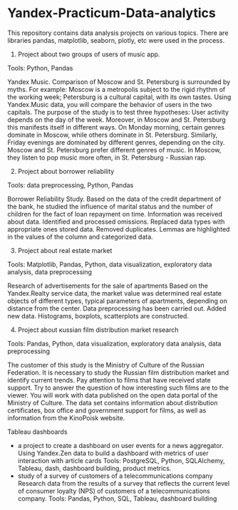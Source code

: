 # Yandex-Practicum-Data-analytics
 This repository contains data analysis projects on various topics. There are libraries pandas, matplotlib, seaborn, plotly, etc were used in the process.

1. Project about two groups of users of music app.

Tools: Python, Pandas

Yandex Music.
Comparison of Moscow and St. Petersburg is surrounded by myths. For example:
Moscow is a metropolis subject to the rigid rhythm of the working week;
Petersburg is a cultural capital, with its own tastes.
Using Yandex.Music data, you will compare the behavior of users in the two capitals.
The purpose of the study is to test three hypotheses:
User activity depends on the day of the week. Moreover, in Moscow and St. Petersburg this manifests itself in different ways.
On Monday morning, certain genres dominate in Moscow, while others dominate in St. Petersburg. Similarly, Friday evenings are dominated by different genres, depending on the city.
Moscow and St. Petersburg prefer different genres of music. In Moscow, they listen to pop music more often, in St. Petersburg - Russian rap.

2. Project about borrower reliability

Tools: data preprocessing, Python, Pandas

Borrower Reliability Study.
Based on the data of the credit department of the bank, he studied the influence of marital status and
the number of children for the fact of loan repayment on time. Information was received about
data. Identified and processed omissions. Replaced data types with appropriate ones
stored data. Removed duplicates. Lemmas are highlighted in the values of the column and
categorized data.

3. Project about real estate market

Tools: Matplotlib, Pandas, Python, data visualization, exploratory data analysis, data preprocessing

Research of advertisements for the sale of apartments
Based on the Yandex.Realty service data, the market value was determined
real estate objects of different types, typical parameters of apartments, depending on
distance from the center. Data preprocessing has been carried out. Added new data.
Histograms, boxplots, scatterplots are constructed.

4. Project about кussian film distribution market research

Tools: Pandas, Python, data visualization, exploratory data analysis, data preprocessing

The customer of this study is the Ministry of Culture of the Russian Federation.
It is necessary to study the Russian film distribution market and identify current trends. Pay attention to films that have received state support. Try to answer the question of how interesting such films are to the viewer.
You will work with data published on the open data portal of the Ministry of Culture. The data set contains information about distribution certificates, box office and government support for films, as well as information from the KinoPoisk website.






Tableau dashboards 
- a project to create a dashboard on user events for a news aggregator.
Using Yandex.Zen data to build a dashboard with metrics of user interaction with article cards
Tools: PostgreSQL, Python, SQLAlchemy, Tableau, dash, dashboard building, product metrics.
- study of a survey of customers of a telecommunications company
Research data from the results of a survey that reflects the current level of consumer loyalty (NPS) of customers of a telecommunications company.
Tools: Pandas, Python, SQL, Tableau, dashboard building
